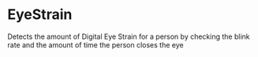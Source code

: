 # EyeStrain
Detects the amount of Digital Eye Strain for a person by checking the blink rate and the amount of time the person closes the eye

